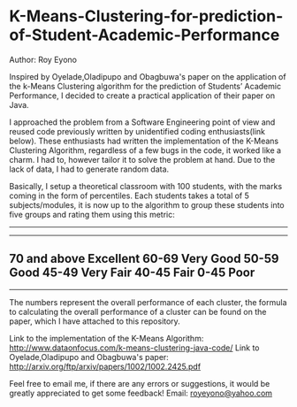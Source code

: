 # K-Means-Clustering-for-prediction-of-Student-Academic-Performance

Author: Roy Eyono

Inspired by Oyelade,Oladipupo and Obagbuwa's paper on the application of the k-Means Clustering algorithm for the prediction of Students’ Academic Performance, I decided to create a practical application of their paper on Java.

I approached the problem from a Software Engineering point of view and reused code previously written by unidentified coding enthusiasts(link below). These enthusiasts had written the implementation of the K-Means Clustering Algorithm, regardless of a few bugs in the code, it worked like a charm. I had to, however tailor it to solve the problem at hand. Due to the lack of data, I had to generate random data.

Basically, I setup a theoretical classroom with 100 students, with the marks coming in the form of percentiles. Each students takes a total of 5 subjects/modules, it is now up to the algorithm to group these students into five groups and rating them using this metric:

--------------------------------------
--------------------------------------
70 and above                Excellent
60-69                       Very Good
50-59                       Good
45-49                       Very Fair
40-45                       Fair
0-45                        Poor 
--------------------------------------
--------------------------------------

The numbers represent the overall performance of each cluster, the formula to calculating the overall performance of a cluster can be found on the paper, which I have attached to this repository.

Link to the implementation of the K-Means Algorithm: http://www.dataonfocus.com/k-means-clustering-java-code/
Link to Oyelade,Oladipupo and Obagbuwa's paper: http://arxiv.org/ftp/arxiv/papers/1002/1002.2425.pdf

Feel free to email me, if there are any errors or suggestions, it would be greatly appreciated to get some feedback!
Email: royeyono@yahoo.com
